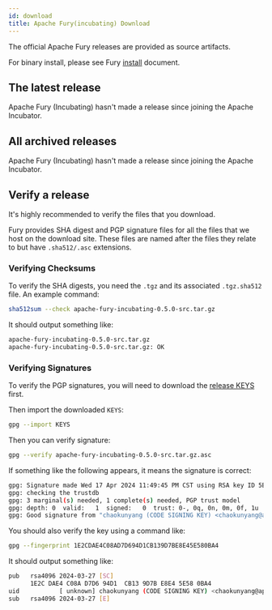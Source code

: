 ```yaml
---
id: download
title: Apache Fury(incubating) Download
---
```


The official Apache Fury releases are provided as source artifacts.

For binary install, please see Fury [install](/docs/start/install/) document.

## The latest release 

Apache Fury (Incubating) hasn't made a release since joining the Apache Incubator.

## All archived releases

Apache Fury (Incubating) hasn't made a release since joining the Apache Incubator.

## Verify a release

It's highly recommended to verify the files that you download.

Fury provides SHA digest and PGP signature files for all the files that we host on the download site. 
These files are named after the files they relate to but have `.sha512/.asc` extensions.

### Verifying Checksums

To verify the SHA digests, you need the `.tgz` and its associated `.tgz.sha512` file. An example command:

```bash
sha512sum --check apache-fury-incubating-0.5.0-src.tar.gz
```

It should output something like:

```bash
apache-fury-incubating-0.5.0-src.tar.gz
apache-fury-incubating-0.5.0-src.tar.gz: OK
```

### Verifying Signatures

To verify the PGP signatures, you will need to download the 
[release KEYS](https://downloads.apache.org/incubator/fury/KEYS) first.

Then import the downloaded `KEYS`:

```bash
gpg --import KEYS
```

Then you can verify signature:
```bash
gpg --verify apache-fury-incubating-0.5.0-src.tar.gz.asc
```

If something like the following appears, it means the signature is correct:

```bash
gpg: Signature made Wed 17 Apr 2024 11:49:45 PM CST using RSA key ID 5E580BA4
gpg: checking the trustdb
gpg: 3 marginal(s) needed, 1 complete(s) needed, PGP trust model
gpg: depth: 0  valid:   1  signed:   0  trust: 0-, 0q, 0n, 0m, 0f, 1u
gpg: Good signature from "chaokunyang (CODE SIGNING KEY) <chaokunyang@apache.org>"
```

You should also verify the key using a command like:

```bash
gpg --fingerprint 1E2CDAE4C08AD7D694D1CB139D7BE8E45E580BA4
```

It should output something like:
```bash
pub   rsa4096 2024-03-27 [SC]
      1E2C DAE4 C08A D7D6 94D1  CB13 9D7B E8E4 5E58 0BA4
uid           [ unknown] chaokunyang (CODE SIGNING KEY) <chaokunyang@apache.org>
sub   rsa4096 2024-03-27 [E]
```